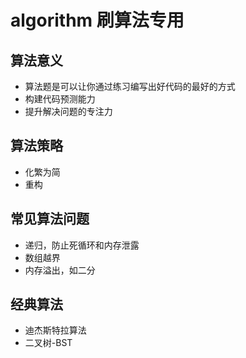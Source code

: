 # algorithm 刷算法专用

## 算法意义
- 算法题是可以让你通过练习编写出好代码的最好的方式
- 构建代码预测能力
- 提升解决问题的专注力

## 算法策略
- 化繁为简
- 重构

## 常见算法问题
- 递归，防止死循环和内存泄露
- 数组越界
- 内存溢出，如二分

## 经典算法
- 迪杰斯特拉算法
- 二叉树-BST
